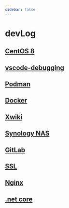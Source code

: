 ```yaml
---
sidebar: false
---
```


# devLog

## [CentOS 8](./centos)

## [vscode-debugging](./vscode-debugging)

## [Podman](./podman)

## [Docker](./docker)

## [Xwiki](./xwiki)

## [Synology NAS](./synology)

## [GitLab](./gitlab)

## [SSL](./ssl)

## [Nginx](./nginx)

## [.net core](./dotnetcore)